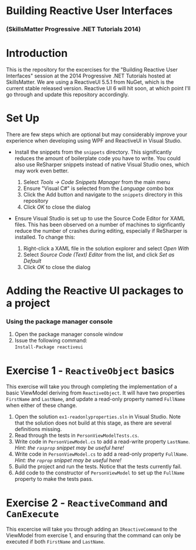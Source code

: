 # Building Reactive User Interfaces
### (SkillsMatter Progressive .NET Tutorials 2014)

# Introduction

This is the repository for the excercises for the "Building Reactive User Interfaces" session at the 2014 Progressive .NET Tutorials hosted at SkillsMatter. We are using a ReactiveUI 5.5.1 from NuGet, which is the current stable released version. Reactive UI 6 will hit soon, at which point I'll go through and update this repository accordingly.

# Set Up

There are few steps which are optional but may considerably improve your experience when developing using WPF and ReactiveUI in Visual Studio.

- Install the snippets from the `snippets` directory. This significantly reduces the amount of boilerplate code you have to write. You could also use ReSharper snippets instead of native Visual Studio ones, which may work even better.
	1. Select *Tools -> Code Snippets Manager* from the main menu
	1. Ensure "Visual C#" is selected from the *Language* combo box
	1. Click the Add button and navigate to the `snippets` directory in this repository
	1. Click *OK* to close the dialog

- Ensure Visual Studio is set up to use the Source Code Editor for XAML files. This has been observed on a number of machines to signficantly reduce the number of crashes during editing, especially if ReSharper is installed. To change this:
	1. Right-click a XAML file in the solution explorer and select *Open With*
	1. Select *Source Code (Text) Editor* from the list, and click *Set as Default*
	1. Click *OK* to close the dialog

# Adding the Reactive UI packages to a project

### Using the package manager console

1. Open the package manager console window
1. Issue the following command:<br />
	`Install-Package reactiveui`

# Exercise 1 - `ReactiveObject` basics

This exercise will take you through completing the implementation of a basic ViewModel deriving from `ReactiveObject`. It will have two properties `FirstName` and `LastName`, and update a read-only property named `FullName` when either of these change.

1. Open the solution `ex1-readonlyproperties.sln` in Visual Studio. Note that the solution does not build at this stage, as there are several definitions missing.
1. Read through the tests in `PersonViewModelTests.cs`.
1. Write code in `PersonViewModel.cs` to add a read-write property `LastName`.<br />*Hint: the `rasprop` snippet may be useful here!*
1. Write code in `PersonViewModel.cs` to add a read-only property `FullName`.<br />*Hint: the `roprop` snippet may be useful here!* 
1. Build the project and run the tests. Notice that the tests currently fail.
1. Add code to the constructor of `PersonViewModel` to set up the `FullName` property to make the tests pass.

# Exercise 2 - `ReactiveCommand` and `CanExecute`

This excercise will take you through adding an `IReactiveCommand` to the ViewModel from exercise 1, and ensuring that the command can only be executed if both `FirstName` and `LastName`. 
